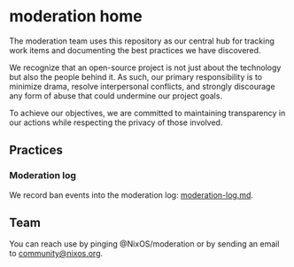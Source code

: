 # moderation home

The moderation team uses this repository as our central hub for tracking work items and documenting the best practices we have discovered.

We recognize that an open-source project is not just about the technology but also the people behind it. As such, our primary responsibility is to minimize drama, resolve interpersonal conflicts, and strongly discourage any form of abuse that could undermine our project goals.

To achieve our objectives, we are committed to maintaining transparency in our actions while respecting the privacy of those involved.

## Practices

### Moderation log

We record ban events into the moderation log: [moderation-log.md](moderation-log.md).

## Team

You can reach use by pinging @NixOS/moderation or by sending an email to [community@nixos.org](mailto:community@nixos.org).
